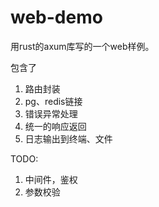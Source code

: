 # web-demo
用rust的axum库写的一个web样例。

包含了
1. 路由封装
2. pg、redis链接
3. 错误异常处理
4. 统一的响应返回
5. 日志输出到终端、文件

TODO:
1. 中间件，鉴权
2. 参数校验
